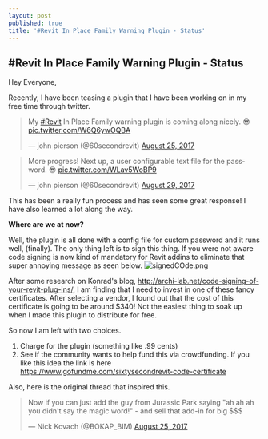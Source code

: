 ```yaml
---
layout: post
published: true
title: '#Revit In Place Family Warning Plugin - Status'
---
```


## #Revit In Place Family Warning Plugin - Status

Hey Everyone,

Recently, I have been teasing a plugin that I have been working on in my free time through twitter. 

<blockquote class="twitter-tweet" data-lang="en"><p lang="en" dir="ltr">My <a href="https://twitter.com/hashtag/Revit?src=hash">#Revit</a> In Place Family warning plugin is coming along nicely. 😎 <a href="https://t.co/W6Q6ywOQBA">pic.twitter.com/W6Q6ywOQBA</a></p>&mdash; john pierson (@60secondrevit) <a href="https://twitter.com/60secondrevit/status/901070473752072197">August 25, 2017</a></blockquote>
<script async src="//platform.twitter.com/widgets.js" charset="utf-8"></script>

<blockquote class="twitter-tweet" data-conversation="none" data-lang="en"><p lang="en" dir="ltr">More progress! Next up, a user configurable text file for the password. 😎 <a href="https://t.co/WLav5WoBP9">pic.twitter.com/WLav5WoBP9</a></p>&mdash; john pierson (@60secondrevit) <a href="https://twitter.com/60secondrevit/status/902672713931677696">August 29, 2017</a></blockquote>
<script async src="//platform.twitter.com/widgets.js" charset="utf-8"></script>

This has been a really fun process and has seen some great response! I have also learned a lot along the way.

**Where are we at now?**

Well, the plugin is all done with a config file for custom password and it runs well, (finally). The only thing left is to sign this thing. If you were not aware code signing is now kind of mandatory for Revit addins to eliminate that super annoying message as seen below.
![signedCOde.png]({{site.baseurl}}/img/signedCOde.png)


After some research on Konrad's blog, http://archi-lab.net/code-signing-of-your-revit-plug-ins/, I am finding that I need to invest in one of these fancy certificates. After selecting a vendor, I found out that the cost of this certificate is going to be around $340! Not the easiest thing to soak up when I made this plugin to distribute for free.

So now I am left with two choices.

1. Charge for the plugin (something like .99 cents)
2. See if the community wants to help fund this via crowdfunding.
If you like this idea the link is here https://www.gofundme.com/sixtysecondrevit-code-certificate

Also, here is the original thread that inspired this.
<blockquote class="twitter-tweet" data-lang="en"><p lang="en" dir="ltr">Now if you can just add the guy from Jurassic Park saying &quot;ah ah ah you didn&#39;t say the magic word!&quot; - and sell that add-in for big $$$</p>&mdash; Nick Kovach (@BOKAP_BIM) <a href="https://twitter.com/BOKAP_BIM/status/900890622499991552">August 25, 2017</a></blockquote>
<script async src="//platform.twitter.com/widgets.js" charset="utf-8"></script>
